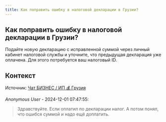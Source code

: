```yaml
---
title: Как поправить ошибку в налоговой декларации в Грузии?
---
```


## Как поправить ошибку в налоговой декларации в Грузии?

Подайте новую декларацию с исправленной суммой через личный кабинет налоговой службы и уточните, что предыдущая декларация уже оплачена. Для этого потребуется ваш налоговый ID.

## Контекст

Источник: [Чат БИЗНЕС / ИП 💰 Грузия](https://t.me/ip_ge)

_Anonymous User_ - 2024-12-01 07:47:55:

> Здравствуйте. Если оплатил по декларации налог. А потом понял, что ошибся суммой и надо ещё доплатить.
